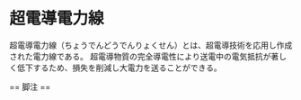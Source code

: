 # 超電導電力線

超電導電力線（ちょうでんどうでんりょくせん）とは、超電導技術を応用し作成された電力線である。
超電導物質の完全導電性により送電中の電気抵抗が著しく低下するため、損失を削減し大電力を送ることができる。


== 脚注 ==